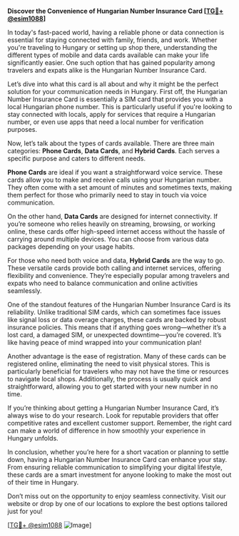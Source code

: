 **Discover the Convenience of Hungarian Number Insurance Card [[TG💪+ @esim1088](https://t.me/s/esim1088)]**

In today's fast-paced world, having a reliable phone or data connection is essential for staying connected with family, friends, and work. Whether you're traveling to Hungary or setting up shop there, understanding the different types of mobile and data cards available can make your life significantly easier. One such option that has gained popularity among travelers and expats alike is the Hungarian Number Insurance Card.

Let’s dive into what this card is all about and why it might be the perfect solution for your communication needs in Hungary. First off, the Hungarian Number Insurance Card is essentially a SIM card that provides you with a local Hungarian phone number. This is particularly useful if you're looking to stay connected with locals, apply for services that require a Hungarian number, or even use apps that need a local number for verification purposes.

Now, let’s talk about the types of cards available. There are three main categories: **Phone Cards**, **Data Cards**, and **Hybrid Cards**. Each serves a specific purpose and caters to different needs.

**Phone Cards** are ideal if you want a straightforward voice service. These cards allow you to make and receive calls using your Hungarian number. They often come with a set amount of minutes and sometimes texts, making them perfect for those who primarily need to stay in touch via voice communication.

On the other hand, **Data Cards** are designed for internet connectivity. If you’re someone who relies heavily on streaming, browsing, or working online, these cards offer high-speed internet access without the hassle of carrying around multiple devices. You can choose from various data packages depending on your usage habits.

For those who need both voice and data, **Hybrid Cards** are the way to go. These versatile cards provide both calling and internet services, offering flexibility and convenience. They’re especially popular among travelers and expats who need to balance communication and online activities seamlessly.

One of the standout features of the Hungarian Number Insurance Card is its reliability. Unlike traditional SIM cards, which can sometimes face issues like signal loss or data overage charges, these cards are backed by robust insurance policies. This means that if anything goes wrong—whether it’s a lost card, a damaged SIM, or unexpected downtime—you’re covered. It’s like having peace of mind wrapped into your communication plan!

Another advantage is the ease of registration. Many of these cards can be registered online, eliminating the need to visit physical stores. This is particularly beneficial for travelers who may not have the time or resources to navigate local shops. Additionally, the process is usually quick and straightforward, allowing you to get started with your new number in no time.

If you’re thinking about getting a Hungarian Number Insurance Card, it’s always wise to do your research. Look for reputable providers that offer competitive rates and excellent customer support. Remember, the right card can make a world of difference in how smoothly your experience in Hungary unfolds.

In conclusion, whether you’re here for a short vacation or planning to settle down, having a Hungarian Number Insurance Card can enhance your stay. From ensuring reliable communication to simplifying your digital lifestyle, these cards are a smart investment for anyone looking to make the most out of their time in Hungary.

Don’t miss out on the opportunity to enjoy seamless connectivity. Visit our website or drop by one of our locations to explore the best options tailored just for you! 

[[TG💪+ @esim1088](https://t.me/s/esim1088) ![Image](https://i.postimg.cc/Y0z9fWf4/image.png)]
